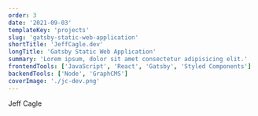 ```yaml
---
order: 3
date: '2021-09-03'
templateKey: 'projects'
slug: 'gatsby-static-web-application'
shortTitle: 'JeffCagle.dev'
longTitle: 'Gatsby Static Web Application'
summary: 'Lorem ipsum, dolor sit amet consectetur adipisicing elit.'
frontendTools: ['JavaScript', 'React', 'Gatsby', 'Styled Components']
backendTools: ['Node', 'GraphCMS']
coverImage: './jc-dev.png'
---
```


Jeff Cagle
